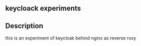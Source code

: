 ## keycloack experiments 

## Description
this is an experiment of keycloak behind nginx as reverse roxy
